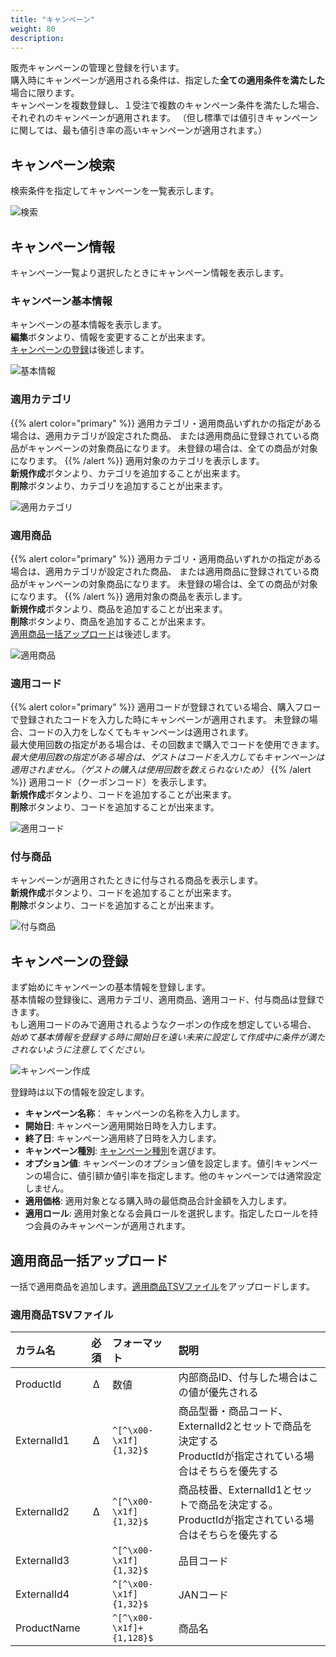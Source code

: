 ```yaml
---
title: "キャンペーン"
weight: 80
description: 
---
```


販売キャンペーンの管理と登録を行います。  
購入時にキャンペーンが適用される条件は、指定した**全ての適用条件を満たした**場合に限ります。  
キャンペーンを複数登録し、１受注で複数のキャンペーン条件を満たした場合、それぞれのキャンペーンが適用されます。
（但し標準では値引きキャンペーンに関しては、最も値引き率の高いキャンペーンが適用されます。）


## キャンペーン検索
検索条件を指定してキャンペーンを一覧表示します。

![検索](search.png)

## キャンペーン情報
キャンペーン一覧より選択したときにキャンペーン情報を表示します。

### キャンペーン基本情報
キャンペーンの基本情報を表示します。  
**編集**ボタンより、情報を変更することが出来ます。  
[キャンペーンの登録](.#キャンペーンの登録)は後述します。

![基本情報](basic-info.png)

### 適用カテゴリ
{{% alert color="primary" %}}
適用カテゴリ・適用商品いずれかの指定がある場合は、適用カテゴリが設定された商品、
または適用商品に登録されている商品がキャンペーンの対象商品になります。
未登録の場合は、全ての商品が対象になります。
{{% /alert %}}
適用対象のカテゴリを表示します。  
**新規作成**ボタンより、カテゴリを追加することが出来ます。  
**削除**ボタンより、カテゴリを追加することが出来ます。

![適用カテゴリ](apply-category.png)

### 適用商品
{{% alert color="primary" %}}
適用カテゴリ・適用商品いずれかの指定がある場合は、適用カテゴリが設定された商品、
または適用商品に登録されている商品がキャンペーンの対象商品になります。
未登録の場合は、全ての商品が対象になります。
{{% /alert %}}
適用対象の商品を表示します。  
**新規作成**ボタンより、商品を追加することが出来ます。  
**削除**ボタンより、商品を追加することが出来ます。  
[適用商品一括アップロード](.#適用商品一括アップロード)は後述します。

![適用商品](apply-product.png)

### 適用コード
{{% alert color="primary" %}}
適用コードが登録されている場合、購入フローで登録されたコードを入力した時にキャンペーンが適用されます。
未登録の場合、コードの入力をしなくてもキャンペーンは適用されます。  
最大使用回数の指定がある場合は、その回数まで購入でコードを使用できます。  
*最大使用回数の指定がある場合は、ゲストはコードを入力してもキャンペーンは適用されません。（ゲストの購入は使用回数を数えられないため）*
{{% /alert %}}
適用コード（クーポンコード）を表示します。  
**新規作成**ボタンより、コードを追加することが出来ます。  
**削除**ボタンより、コードを追加することが出来ます。  

![適用コード](apply-code.png)

### 付与商品
キャンペーンが適用されたときに付与される商品を表示します。  
**新規作成**ボタンより、コードを追加することが出来ます。  
**削除**ボタンより、コードを追加することが出来ます。  

![付与商品](benefit.png)

## キャンペーンの登録
まず始めにキャンペーンの基本情報を登録します。  
基本情報の登録後に、適用カテゴリ、適用商品、適用コード、付与商品は登録できます。  
もし適用コードのみで適用されるようなクーポンの作成を想定している場合、
*始めて基本情報を登録する時に開始日を遠い未来に設定して作成中に条件が満たされないように注意してください。*

![キャンペーン作成](create.png)

登録時は以下の情報を設定します。
- **キャンペーン名称**： キャンペーンの名称を入力します。
- **開始日**: キャンペーン適用開始日時を入力します。
- **終了日**: キャンペーン適用終了日時を入力します。
- **キャンペーン種別**: [キャンペーン種別](../../../../development/campaign#標準キャンペーンモジュール)を選びます。
- **オプション値**: キャンペーンのオプション値を設定します。値引キャンペーンの場合に、値引額か値引率を指定します。他のキャンペーンでは通常設定しません。
- **適用価格**: 適用対象となる購入時の最低商品合計金額を入力します。
- **適用ロール**: 適用対象となる会員ロールを選択します。指定したロールを持つ会員のみキャンペーンが適用されます。

## 適用商品一括アップロード
一括で適用商品を追加します。[適用商品TSVファイル](.#適用商品tsvファイル)をアップロードします。

### 適用商品TSVファイル

|      カラム名      |  必須   |       フォーマット       |                                                     説明                                                     |
| :----------------- | :-----: | :----------------------- | :----------------------------------------------------------------------------------------------------------- |
| ProductId          | &Delta; | 数値                     | 内部商品ID、付与した場合はこの値が優先される                                                                 |
| ExternalId1        | &Delta; | `^[^\x00-\x1f]{1,32}$`   | 商品型番・商品コード、ExternalId2とセットで商品を決定する<br>ProductIdが指定されている場合はそちらを優先する |
| ExternalId2        | &Delta; | `^[^\x00-\x1f]{1,32}$`   | 商品枝番、ExternalId1とセットで商品を決定する。ProductIdが指定されている場合はそちらを優先する             |
| ExternalId3        |         | `^[^\x00-\x1f]{1,32}$`   | 品目コード                                                                                                   |
| ExternalId4        |         | `^[^\x00-\x1f]{1,32}$`   | JANコード                                                                                                    |
| ProductName        |         | `^[^\x00-\x1f]+{1,128}$` | 商品名                                                                                                       |

